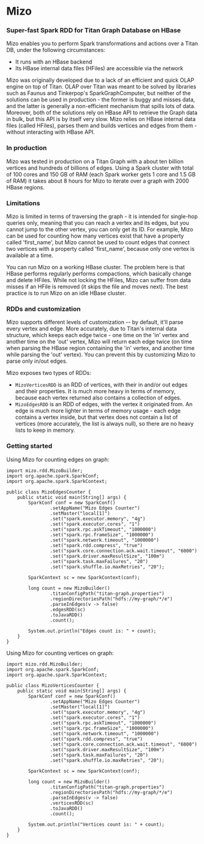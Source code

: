 # Mizo
### Super-fast Spark RDD for Titan Graph Database on HBase

Mizo enables you to perform Spark transformations and actions over a Titan DB, under the following circumstances:
  - It runs with an HBase backend
  - Its HBase internal data files (HFiles) are accessible via the network

Mizo was originally developed due to a lack of an efficient and quick OLAP engine on top of Titan.
OLAP over Titan was meant to be solved by libraries such as Faunus and Tinkerpop's SparkGraphComputer, but neither of the solutions can be used in production - the former is buggy and misses data, and the latter is generally a non-efficient mechanism that spills lots of data.
Moreover, both of the solutions rely on HBase API to retrieve the Graph data in bulk, but this API is by itself very slow. Mizo relies on HBase internal data files (called HFiles), parses them and builds vertices and edges from them - without interacting with HBase API.

### In production

Mizo was tested in production on a Titan Graph with a about ten billion vertices and hundreds of billions of edges.
Using a Spark cluster with total of 100 cores and 150 GB of RAM (each Spark worker gets 1 core and 1.5 GB of RAM) it takes about 8 hours for Mizo to iterate over a graph with 2000 HBase regions.

### Limitations

Mizo is limited in terms of traversing the graph - it is intended for single-hop queries only, meaning that you can reach a vertex and its edges, but you cannot jump to the other vertex, you can only get its ID.
For example, Mizo can be used for counting how many vertices exist that have a property called 'first_name', but Mizo cannot be used to count edges that connect two vertices with a property called 'first_name', because only one vertex is available at a time.

You can run Mizo on a working HBase cluster. The problem here is that HBase performs regularly performs compactions, which basically change and delete HFiles. While not locking the HFiles, Mizo can suffer from data misses if an HFile is removed (it skips the file and moves next). The best practice is to run Mizo on an idle HBase cluster.

### RDDs and customization

Mizo supports different levels of customization -- by default, it'll parse every vertex and edge. More accurately, due to Titan's internal data structure, which keeps each edge twice - one time on the 'in' vertex and another time on the 'out' vertex, Mizo will return each edge twice (on time when parsing the HBase region containing the 'in' vertex, and another time while parsing the 'out' vertex). You can prevent this by customizing Mizo to parse only in/out edges.

Mizo exposes two types of RDDs:
  - `MizoVerticesRDD` is an RDD of vertices, with their in and/or out edges and their properties. It is much more heavy in terms of memory, because each vertex returned also contains a collection of edges.
  - `MizoEdgesRDD` is an RDD of edges, with the vertex it originated from. An edge is much more lighter in terms of memory usage - each edge contains a vertex inside, but that vertex does not contain a list of vertices (more accurately, the list is always null), so there are no heavy lists to keep in memory.

### Getting started

Using Mizo for counting edges on graph:

```
import mizo.rdd.MizoBuilder;
import org.apache.spark.SparkConf;
import org.apache.spark.SparkContext;

public class MizoEdgesCounter {
    public static void main(String[] args) {
        SparkConf conf = new SparkConf()
                .setAppName("Mizo Edges Counter")
                .setMaster("local[1]")
                .set("spark.executor.memory", "4g")
                .set("spark.executor.cores", "1")
                .set("spark.rpc.askTimeout", "1000000")
                .set("spark.rpc.frameSize", "1000000")
                .set("spark.network.timeout", "1000000")
                .set("spark.rdd.compress", "true")
                .set("spark.core.connection.ack.wait.timeout", "6000")
                .set("spark.driver.maxResultSize", "100m")
                .set("spark.task.maxFailures", "20")
                .set("spark.shuffle.io.maxRetries", "20");

        SparkContext sc = new SparkContext(conf);

        long count = new MizoBuilder()
                .titanConfigPath("titan-graph.properties")
                .regionDirectoriesPath("hdfs://my-graph/*/e")
                .parseInEdges(v -> false)
                .edgesRDD(sc)
                .toJavaRDD()
                .count();

        System.out.println("Edges count is: " + count);
    }
}
```


Using Mizo for counting vertices on graph:

```
import mizo.rdd.MizoBuilder;
import org.apache.spark.SparkConf;
import org.apache.spark.SparkContext;

public class MizoVerticesCounter {
    public static void main(String[] args) {
        SparkConf conf = new SparkConf()
                .setAppName("Mizo Edges Counter")
                .setMaster("local[1]")
                .set("spark.executor.memory", "4g")
                .set("spark.executor.cores", "1")
                .set("spark.rpc.askTimeout", "1000000")
                .set("spark.rpc.frameSize", "1000000")
                .set("spark.network.timeout", "1000000")
                .set("spark.rdd.compress", "true")
                .set("spark.core.connection.ack.wait.timeout", "6000")
                .set("spark.driver.maxResultSize", "100m")
                .set("spark.task.maxFailures", "20")
                .set("spark.shuffle.io.maxRetries", "20");

        SparkContext sc = new SparkContext(conf);

        long count = new MizoBuilder()
                .titanConfigPath("titan-graph.properties")
                .regionDirectoriesPath("hdfs://my-graph/*/e")
                .parseInEdges(v -> false)
                .verticesRDD(sc)
                .toJavaRDD()
                .count();

        System.out.println("Vertices count is: " + count);
    }
}
```